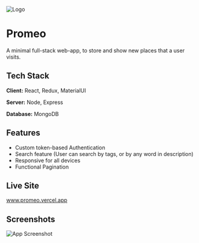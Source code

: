 ![Logo](https://i.postimg.cc/wT9TdYMx/logo.png)

# Promeo

A minimal full-stack web-app, to store and show new places that a user visits.

## Tech Stack

**Client:** React, Redux, MaterialUI

**Server:** Node, Express

**Database:** MongoDB

## Features

- Custom token-based Authentication
- Search feature (User can search by tags, or by any word in description)
- Responsive for all devices
- Functional Pagination

## Live Site

www.promeo.vercel.app

## Screenshots

![App Screenshot](https://i.postimg.cc/PqgsJwjH/Screenshot-2022-06-20-233648.jpg)
